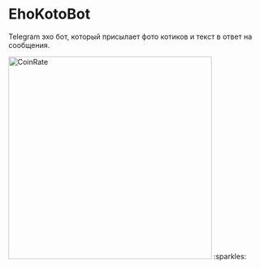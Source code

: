 # EhoKotoBot
Telegram эхо бот, который присылает фото котиков и текст в ответ на сообщения.

<img src="https://raw.githubusercontent.com/MarinaDVetrova/CoinRate/master/images/final.gif" width="400px" alt="CoinRate">
:sparkles:
